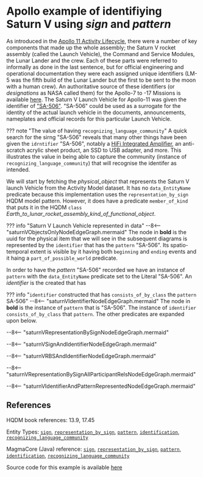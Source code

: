 # Apollo example of identifiying Saturn V using *sign* and *pattern*

As introduced in the [Apollo 11 Activity Lifecycle](../activity/activityEagle.md), there were a number of key components that made up the whole assembly; the Saturn V rocket assembly (called the Launch Vehicle), the Command and Service Modules, the Lunar Lander and the crew.  Each of these parts were referred to informally as done in the last sentence, but for official engineering and operational documentation they were each assigned unique identifiers (LM-5 was the fifth build of the Lunar Lander but the first to be sent to the moon with a human crew).  An authoritative source of these identifiers (or *designations* as NASA called them) for the Apollo-7 to -17 Missions is available [here](https://history.nasa.gov/SP-4029/Apollo_18-10_Designations.htm).  The Saturn V Launch Vehicle for Apollo-11 was given the identifier of ["SA-506"](https://history.nasa.gov/afj/ap12fj/pdf/a12_sa507-flightmanual.pdf).  "SA-506" could be used as a surrogate for the identity of the actual launch vehicle in the documents, announcements, nameplates and official records for this particular Launch Vehicle.

??? note "The value of having `recognizing_language_community`"
    A quick search for the sirng "SA-506" reveals that many other things have been given the `idrntifier` "SA-506", notably a [HiFi Integrated Amplifier](https://www.hifiengine.com/manual_library/pioneer/sa-506.shtml), an anti-scratch acrylic sheet product, an SSD to USB adapter, and more.  This illustrates the value in being able to capture the community (instance of `recognizing_language_community`) that will recognise the identifer as intended.

We will start by fetching the *physical_object* that represents the Saturn V launch Vehicle from the Activity Model dataset.  It has no `data_EntityName` predicate because this implementation uses the `representation_by_sign` HQDM model pattern.  However, it does have a predicate `member_of_kind` that puts it in the HQDM `class` *Earth_to_lunar_rocket_assembly_kind_of_functional_object*.

??? info "Saturn V Launch Vehicle represented in data"
    --8<-- "saturnVObjectsOnlyNodeEdgeGraph.mermaid"
    The node in **bold** is the uuid for the physical item that we will see in the subsequent diagrams is represented by the `identifier` that has the `pattern` "SA-506".  Its spatio-temporal extent is visible by it having both `beginning` and `ending` events and it haing a `part_of_possible_world` predicate.

In order to have the *pattern* "SA-506" recorded we have an instance of `pattern` with the `data_EntityName` predicate set to the Literal "SA-506".  An *identifier* is the created that has 

??? info "`identifier` constructed that has `consists_of_by_class` the `pattern` SA-506"
    --8<-- "saturnVIdentifierNodeEdgeGraph.mermaid"
    The node in **bold** is the instance of `pattern` that is "SA-506".  The instance of `identifier` `consists_of_by_class` that `pattern`.  The other predicates are expanded upon below.


--8<-- "saturnVRepresentationBySignNodeEdgeGraph.mermaid"

--8<-- "saturnVSignAndIdentifierNodeEdgeGraph.mermaid"

--8<-- "saturnVRBSAndIdentifierNodeEdgeGraph.mermaid"

--8<-- "saturnVRepresentationBySignAllParticipantRelsNodeEdgeGraph.mermaid"

--8<-- "saturnVIdentifierAndPatternRepresentedNodeEdgeGraph.mermaid"

## References

HQDM book references: 13.9, 17.45

Entity Types: [`sign`](https://github.com/hqdmTop/hqdmFramework/wiki/sign), [`representation_by_sign`](https://github.com/hqdmTop/hqdmFramework/wiki/representation_by_sign), [`pattern`](https://github.com/hqdmTop/hqdmFramework/wiki/pattern), [`identification`](https://github.com/hqdmTop/hqdmFramework/wiki/identification), [`recognizing_language_community`](https://github.com/hqdmTop/hqdmFramework/wiki/recognizing_language_community)

MagmaCore (Java) reference: [`sign`](https://github.com/gchq/MagmaCore/blob/main/hqdm/src/main/java/uk/gov/gchq/magmacore/hqdm/model/Sign.java), [`representation_by_sign`](https://github.com/gchq/MagmaCore/blob/main/hqdm/src/main/java/uk/gov/gchq/magmacore/hqdm/model/RepresentatioBySign.java), [`pattern`](https://github.com/gchq/MagmaCore/blob/main/hqdm/src/main/java/uk/gov/gchq/magmacore/hqdm/model/Pattern.java), [`identification`](https://github.com/gchq/MagmaCore/blob/main/hqdm/src/main/java/uk/gov/gchq/magmacore/hqdm/model/Identification.java), [`recognizing_language_community`](https://github.com/gchq/MagmaCore/blob/main/hqdm/src/main/java/uk/gov/gchq/magmacore/hqdm/model/RecognizingLanguageCommunity.java)

Source code for this example is available [here](https://github.com/ClimbingAl/code-for-hqdm-patterns/blob/main/patterns/src/main/java/patterns/hqdm/sign/SignExample.java)